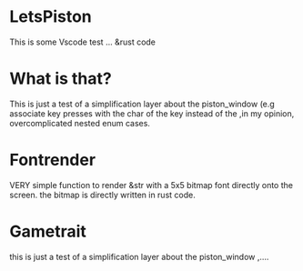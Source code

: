 # LetsPiston
This is some Vscode test ... &amp;rust code

# What is that?
This is just a test of a simplification layer about the piston_window (e.g associate key presses with the char of the key instead of the ,in my opinion, overcomplicated nested enum cases. 
# Fontrender
VERY simple function to render &str with a 5x5 bitmap font directly onto the screen. the bitmap is directly written in rust code.
# Gametrait
this is just a test of a simplification layer about the piston_window ,....
